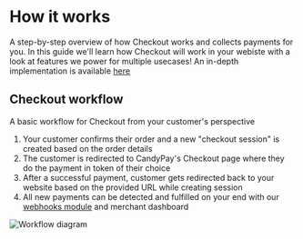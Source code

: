 # How it works

A step-by-step overview of how Checkout works and collects payments for you. In this guide we'll learn how Checkout will work in your webiste with a look at features we power for multiple usecases! An in-depth implementation is available [here](../checkout/quickstart.html)

## Checkout workflow

A basic workflow for Checkout from your customer's perspective

1. Your customer confirms their order and a new "checkout session" is created based on the order details
2. The customer is redirected to CandyPay's Checkout page where they do the payment in token of their choice
3. After a successful payment, customer gets redirected back to your website based on the provided URL while creating session
4. All new payments can be detected and fulfilled on your end with our [webhooks module](../checkout/webhooks.html) and merchant dashboard

![Workflow diagram](https://res.cloudinary.com/dtzqgftjk/image/upload/v1669978660/Checkout_1.25x_1_da1dcc.png)
